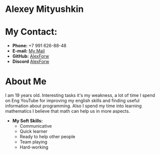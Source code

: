# Alexey Mityushkin
# My Contact:

* **Phone:** +7 991 626-88-48
* **E-mail:** [My Mail](lmityushkin@mail.ru)
* **GitHub:** [AlexForw](https://github.com/AlexForw)
* **Discord** [AlexForw](https://t.me/sasukevernisvderevny)

# About Me
I am 19 years old. Interesting tasks it's my weakness, a lot of time I spend on Eng YouTube for improving my english skills and finding useful information about programming. Also I spend my time into learning mathematics I believe that math can help us in more aspects. 

* **My Soft Skills:**
    * Communicative
    * Quick learner
    * Ready to help other people
    * Team playing
    * Hard-working

